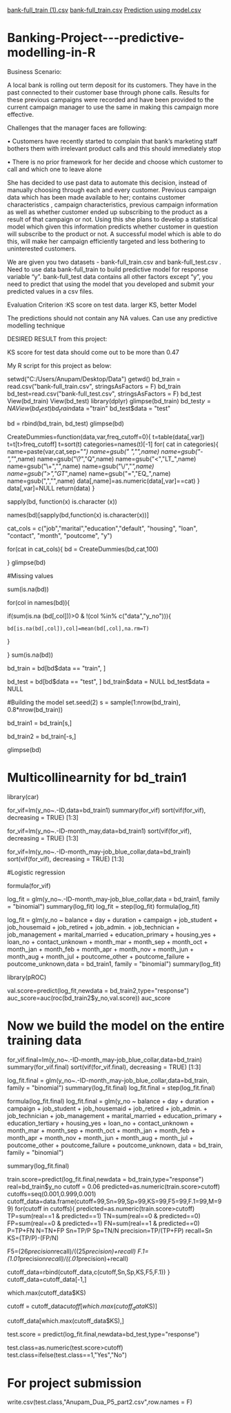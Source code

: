 [bank-full_train (1).csv](https://github.com/anudua26/Banking-Project---predictive-modelling-in-R/files/8294800/bank-full_train.1.csv)
[bank-full_train.csv](https://github.com/anudua26/Banking-Project---predictive-modelling-in-R/files/8294840/bank-full_train.csv)
[Prediction using model.csv](https://github.com/anudua26/Banking-Project---predictive-modelling-in-R/files/8294867/Prediction.using.model.csv)
# Banking-Project---predictive-modelling-in-R

Business Scenario:

A local bank is rolling out term deposit for its customers. They have in the past connected to their customer base through phone calls. Results for these previous campaigns were recorded and have been provided to the current campaign manager to use the same in making this campaign more effective.

Challenges that the manager faces are following:

•  Customers have recently started to complain that bank’s marketing staff bothers them with irrelevant product calls and this should immediately stop

•  There is no prior framework for her decide and choose which customer to call and which one to leave alone

She has decided to use past data to automate this decision, instead of manually choosing through each and every customer. Previous campaign data which has been made available to her; contains customer characteristics , campaign characteristics, previous campaign information as well as whether customer ended up subscribing to the product as a result of that campaign or not. Using this she plans to develop a statistical model which given this information predicts whether customer in question will subscribe to the product or not. A successful model which is able to do this, will make her campaign efficiently targeted and less bothering to uninterested customers.

We are given you two datasets - bank-full_train.csv and bank-full_test.csv . Need to use data bank-full_train to build predictive model for response variable “y”. bank-full_test data contains all other factors except “y”, you need to predict that using the model that you developed and submit your predicted values in a csv files.

Evaluation Criterion :KS score on test data. larger KS, better Model

The predictions should not contain any NA values. Can use any predictive modelling technique


DESIRED RESULT from this project:  

KS score for test data should come out to be more than 0.47


My R script for this project as below:

setwd("C:/Users/Anupam/Desktop/Data")
getwd()
bd_train = read.csv("bank-full_train.csv", stringsAsFactors = F)
bd_train
bd_test=read.csv("bank-full_test.csv", stringsAsFactors = F)
bd_test
View(bd_train)
View(bd_test)
library(dplyr)
glimpse(bd_train)
bd_test$y = NA
View(bd_test)
bd_train$data ="train"
bd_test$data = "test"

bd = rbind(bd_train, bd_test)
glimpse(bd)


CreateDummies=function(data,var,freq_cutoff=0){
  t=table(data[,var])
  t=t[t>freq_cutoff]
  t=sort(t)
  categories=names(t)[-1]
  for( cat in categories){
    name=paste(var,cat,sep="_")
    name=gsub(" ","",name)
    name=gsub("-","_",name)
    name=gsub("\\?","Q",name)
    name=gsub("<","LT_",name)
    name=gsub("\\+","",name)
    name=gsub("\\/","_",name)
    name=gsub(">","GT_",name)
    name=gsub("=","EQ_",name)
    name=gsub(",","",name)
    data[,name]=as.numeric(data[,var]==cat)
  }
  data[,var]=NULL
  return(data)
}

sapply(bd, function(x) is.character (x))

names(bd)[sapply(bd,function(x) is.character(x))]

cat_cols = c("job","marital","education","default", "housing", "loan", "contact", 
             "month", "poutcome", "y")

for(cat in cat_cols){
  bd = CreateDummies(bd,cat,100)
  
}
glimpse(bd)


#Missing values

sum(is.na(bd))

for(col in names(bd)){
  
  if(sum(is.na (bd[,col]))>0 & !(col %in% c("data","y_no"))){
    
    bd[is.na(bd[,col]),col]=mean(bd[,col],na.rm=T)
  }
  
}
sum(is.na(bd))


bd_train = bd[bd$data == "train", ]

bd_test = bd[bd$data == "test", ]
bd_train$data = NULL
bd_test$data = NULL



#Building the model
set.seed(2)
s = sample(1:nrow(bd_train), 0.8*nrow(bd_train))

bd_train1 = bd_train[s,]

bd_train2 = bd_train[-s,]

glimpse(bd)
 
# Multicollinearnity for bd_train1
 
 library(car)
 
 for_vif=lm(y_no~.-ID,data=bd_train1)
 summary(for_vif)
 sort(vif(for_vif), decreasing = TRUE) [1:3]
 
 for_vif=lm(y_no~.-ID-month_may,data=bd_train1)
 sort(vif(for_vif), decreasing = TRUE) [1:3]

 for_vif=lm(y_no~.-ID-month_may-job_blue_collar,data=bd_train1)
 sort(vif(for_vif), decreasing = TRUE) [1:3]
 
 
 #Logistic regression
 
 formula(for_vif)

log_fit = glm(y_no~.-ID-month_may-job_blue_collar,data = bd_train1, family = "binomial")
summary(log_fit)
log_fit = step(log_fit)
formula(log_fit)

log_fit = glm(y_no ~ balance + day + duration + campaign + job_student + job_housemaid + 
                job_retired + job_admin. + job_technician + job_management + 
                marital_married + education_primary + housing_yes + loan_no + 
                contact_unknown + month_mar + month_sep + month_oct + month_jan + 
                month_feb + month_apr + month_nov + month_jun + month_aug + 
                month_jul + poutcome_other + poutcome_failure + poutcome_unknown,data = bd_train1, family = "binomial")
summary(log_fit)

library(pROC)

val.score=predict(log_fit,newdata = bd_train2,type="response")
auc_score=auc(roc(bd_train2$y_no,val.score))
auc_score


# Now we build the model on the entire training data

for_vif.final=lm(y_no~.-ID-month_may-job_blue_collar,data=bd_train)
summary(for_vif.final)
sort(vif(for_vif.final), decreasing = TRUE) [1:3]


log_fit.final = glm(y_no~.-ID-month_may-job_blue_collar,data=bd_train, family = "binomial")
summary(log_fit.final)
log_fit.final = step(log_fit.final)

formula(log_fit.final)
log_fit.final = glm(y_no ~ balance + day + duration + campaign + job_student + job_housemaid + 
                      job_retired + job_admin. + job_technician + job_management + 
                      marital_married + education_primary + education_tertiary + 
                      housing_yes + loan_no + contact_unknown + 
                      month_mar + month_sep + month_oct + month_jan + month_feb + 
                      month_apr + month_nov + month_jun + month_aug + month_jul + 
                      poutcome_other + poutcome_failure + poutcome_unknown, data = bd_train, family = "binomial")

summary(log_fit.final)

train.score=predict(log_fit.final,newdata = bd_train,type="response")
real=bd_train$y_no
cutoff = 0.06
predicted=as.numeric(train.score>cutoff)
cutoffs=seq(0.001,0.999,0.001)
cutoff_data=data.frame(cutoff=99,Sn=99,Sp=99,KS=99,F5=99,F.1=99,M=99)
for(cutoff in cutoffs){
  predicted=as.numeric(train.score>cutoff)
  TP=sum(real==1 & predicted==1)
  TN=sum(real==0 & predicted==0)
  FP=sum(real==0 & predicted==1)
  FN=sum(real==1 & predicted==0)
  P=TP+FN
  N=TN+FP
  Sn=TP/P
  Sp=TN/N
  precision=TP/(TP+FP)
  recall=Sn
  KS=(TP/P)-(FP/N)
  
  F5=(26*precision*recall)/((25*precision)+recall)
  F.1=(1.01*precision*recall)/((.01*precision)+recall)
  
  cutoff_data=rbind(cutoff_data,c(cutoff,Sn,Sp,KS,F5,F.1))
}
cutoff_data=cutoff_data[-1,]

which.max(cutoff_data$KS)

cutoff = cutoff_data$cutoff[which.max(cutoff_data$KS)]


cutoff_data[which.max(cutoff_data$KS),]

test.score = predict(log_fit.final,newdata=bd_test,type="response")

test.class=as.numeric(test.score>cutoff)
test.class=ifelse(test.class==1,"Yes","No")

# For project submission

write.csv(test.class,"Anupam_Dua_P5_part2.csv",row.names = F)




